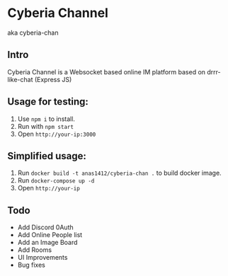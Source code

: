 # Cyberia Channel
aka cyberia-chan

Intro
------
Cyberia Channel is a Websocket based online IM platform based on drrr-like-chat (Express JS)

Usage for testing:
-----

1.	Use `npm i` to install.
2.	Run with `npm start`
3.	Open `http://your-ip:3000` 

Simplified usage:
-----

1.	Run `docker build -t anas1412/cyberia-chan .` to build docker image.
2.	Run `docker-compose up -d`
3.	Open `http://your-ip` 

Todo
-----
* Add Discord 0Auth
* Add Online People list
* Add an Image Board
* Add Rooms
* UI Improvements
* Bug fixes

